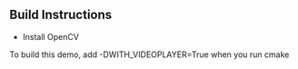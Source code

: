 ## Build Instructions

- Install OpenCV

To build this demo, add -DWITH_VIDEOPLAYER=True when you run cmake